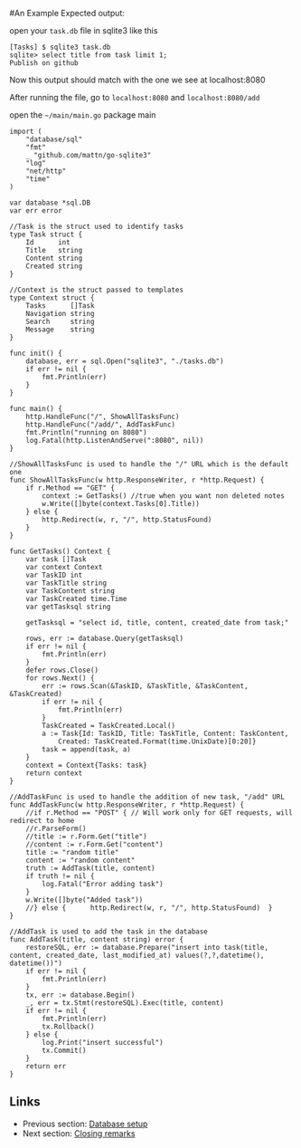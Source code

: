 #An Example
Expected output: 

open your `task.db` file in sqlite3 like this

	[Tasks] $ sqlite3 task.db
	sqlite> select title from task limit 1;
	Publish on github

Now this output should match with the one we see at localhost:8080

After running the file, go to `localhost:8080` and `localhost:8080/add` 

open the `~/main/main.go`
	package main
	
	import (
		"database/sql"
		"fmt"
		_ "github.com/mattn/go-sqlite3"
		"log"
		"net/http"
		"time"
	)
	
	var database *sql.DB
	var err error
	
	//Task is the struct used to identify tasks
	type Task struct {
		Id      int
		Title   string
		Content string
		Created string
	}
	
	//Context is the struct passed to templates
	type Context struct {
		Tasks      []Task
		Navigation string
		Search     string
		Message    string
	}
	
	func init() {
		database, err = sql.Open("sqlite3", "./tasks.db")
		if err != nil {
			fmt.Println(err)
		}
	}
	
	func main() {
		http.HandleFunc("/", ShowAllTasksFunc)
		http.HandleFunc("/add/", AddTaskFunc)
		fmt.Println("running on 8080")
		log.Fatal(http.ListenAndServe(":8080", nil))
	}
	
	//ShowAllTasksFunc is used to handle the "/" URL which is the default one
	func ShowAllTasksFunc(w http.ResponseWriter, r *http.Request) {
		if r.Method == "GET" {
			context := GetTasks() //true when you want non deleted notes
			w.Write([]byte(context.Tasks[0].Title))
		} else {
			http.Redirect(w, r, "/", http.StatusFound)
		}
	}
	
	func GetTasks() Context {
		var task []Task
		var context Context
		var TaskID int
		var TaskTitle string
		var TaskContent string
		var TaskCreated time.Time
		var getTasksql string
	
		getTasksql = "select id, title, content, created_date from task;"
	
		rows, err := database.Query(getTasksql)
		if err != nil {
			fmt.Println(err)
		}
		defer rows.Close()
		for rows.Next() {
			err := rows.Scan(&TaskID, &TaskTitle, &TaskContent, &TaskCreated)
			if err != nil {
				fmt.Println(err)
			}
			TaskCreated = TaskCreated.Local()
			a := Task{Id: TaskID, Title: TaskTitle, Content: TaskContent,
				Created: TaskCreated.Format(time.UnixDate)[0:20]}
			task = append(task, a)
		}
		context = Context{Tasks: task}
		return context
	}
	
	//AddTaskFunc is used to handle the addition of new task, "/add" URL
	func AddTaskFunc(w http.ResponseWriter, r *http.Request) {
		//if r.Method == "POST" { // Will work only for GET requests, will redirect to home
		//r.ParseForm()
		//title := r.Form.Get("title")
		//content := r.Form.Get("content")
		title := "random title"
		content := "random content"
		truth := AddTask(title, content)
		if truth != nil {
			log.Fatal("Error adding task")
		}
		w.Write([]byte("Added task"))
		//} else {		http.Redirect(w, r, "/", http.StatusFound)	}
	}
	
	//AddTask is used to add the task in the database
	func AddTask(title, content string) error {
		restoreSQL, err := database.Prepare("insert into task(title, content, created_date, last_modified_at) values(?,?,datetime(), datetime())")
		if err != nil {
			fmt.Println(err)
		}
		tx, err := database.Begin()
		_, err = tx.Stmt(restoreSQL).Exec(title, content)
		if err != nil {
			fmt.Println(err)
			tx.Rollback()
		} else {
			log.Print("insert successful")
			tx.Commit()
		}
		return err
	}

## Links

- Previous section: [Database setup](2.2database.md) 
- Next section: [Closing remarks](2.4closingremarks.md)